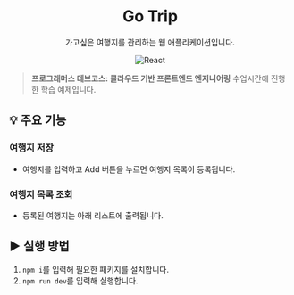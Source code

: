 <div align="center">

# Go Trip

가고싶은 여행지를 관리하는 웹 애플리케이션입니다.

![React](https://img.shields.io/badge/React-ffffff?style=flat-square&logo=react&logoColor=ffffff&labelColor=61dafb&color=61dafb)

</div>

> **프로그래머스 데브코스: 클라우드 기반 프론트엔드 엔지니어링** 수업시간에 진행한 학습 예제입니다.

## 💡 주요 기능

### 여행지 저장

- 여행지를 입력하고 Add 버튼을 누르면 여행지 목록이 등록됩니다.

### 여행지 목록 조회

- 등록된 여행지는 아래 리스트에 출력됩니다.

## ▶️ 실행 방법

1. `npm i`를 입력해 필요한 패키지를 설치합니다.
2. `npm run dev`를 입력해 실행합니다.

